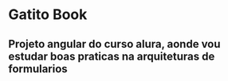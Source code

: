 # Gatito Book

## Projeto angular do curso alura, aonde vou estudar boas praticas na arquiteturas de formularios
